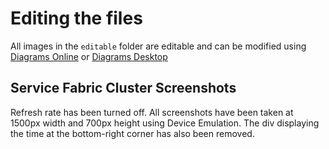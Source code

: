 # Editing the files

All images in the `editable` folder are editable and can be modified using [Diagrams Online](https://app.diagrams.net/) or [Diagrams Desktop](https://github.com/jgraph/drawio-desktop/releases/)

## Service Fabric Cluster Screenshots

Refresh rate has been turned off.
All screenshots have been taken at 1500px width and 700px height using Device Emulation.
The div displaying the time at the bottom-right corner has also been removed.